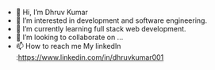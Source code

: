 - 👋 Hi, I’m Dhruv Kumar
- 👀 I’m interested in development and software engineering.
- 🌱 I’m currently learning full stack web development.
- 💞️ I’m looking to collaborate on ...
- 📫 How to reach me My linkedIn :https://www.linkedin.com/in/dhruvkumar001

<!---
dhruvkk001/dhruvkk001 is a ✨ special ✨ repository because its `README.md` (this file) appears on your GitHub profile.
You can click the Preview link to take a look at your changes.
--->
